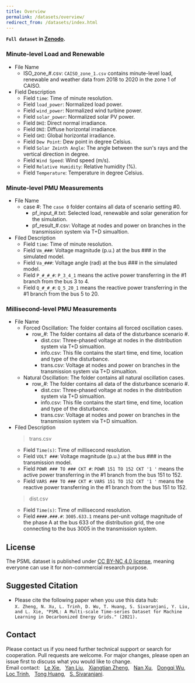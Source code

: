 ```yaml
---
title: Overview
permalink: /datasets/overview/
redirect_from: /datasets/index.html
---
```

**`Full dataset` in [Zenodo](https://zenodo.org/record/5130612#.YTIiZI5KiUk).**

### Minute-level Load and Renewable ###
- File Name
  - ISO_zone_#.csv: `CAISO_zone_1.csv` contains minute-level load, renewable and weather data from 2018 to 2020 in the zone 1 of CAISO.
- Field Description
  - Field `time`: Time of minute resolution.
  - Field `load_power`: Normalized load power.
  - Field `wind_power`: Normalized wind turbine power.
  - Field `solar_power`: Normalized solar PV power.
  - Field `DHI`: Direct normal irradiance.
  - Field `DNI`: Diffuse horizontal irradiance.
  - Field `GHI`: Global horizontal irradiance.
  - Field `Dew Point`: Dew point in degree Celsius.
  - Field `Solar Zeinth Angle`: The angle between the sun's rays and the vertical direction in degree.
  - Field `Wind Speed`: Wind speed (m/s).
  - Field `Relative Humidity`: Relative humidity (%).
  - Field `Temperature`: Temperature in degree Celsius.

### Minute-level PMU Measurements ###
- File Name
  - case #: The `case 0` folder contains all data of scenario setting #0.
    - pf_input_#.txt: Selected load, renewable and solar generation for the simulation.
    - pf_result_#.csv: Voltage at nodes and power on branches in the transmission system via T+D simualtion.
- Filed Description
  - Field `time`: Time of minute resolution.
  - Field `Vm_###`: Voltage magnitude (p.u.) at the bus ### in the simulated model.
  - Field `Va_###`: Voltage angle (rad) at the bus ### in the simulated model.
  - Field `P_#_#_#`: `P_3_4_1` means the active power transferring in the #1 branch from the bus 3 to 4.
  - Field `Q_#_#_#`: `Q_5_20_1` means the reactive power transferring in the #1 branch from the bus 5 to 20.

### Millisecond-level PMU Measurements ###
- File Name
  - Forced Oscillation: The folder contains all forced oscillation cases.
    - row_#: The folder contains all data of the disturbance scenario #.
      - dist.csv: Three-phased voltage at nodes in the distribution system via T+D simualtion.
      - info.csv: This file contains the start time, end time, location and type of the disturbance.
      - trans.csv: Voltage at nodes and power on branches in the transmission system via T+D simualtion.
  - Natural Oscillation: The folder contains all natural oscillation cases.
    - row_#: The folder contains all data of the disturbance scenario #.
      - dist.csv: Three-phased voltage at nodes in the distribution system via T+D simualtion.
      - info.csv: This file contains the start time, end time, location and type of the disturbance.
      - trans.csv: Voltage at nodes and power on branches in the transmission system via T+D simualtion.
- Filed Description
  > trans.csv
  - Field `Time(s)`: Time of millisecond resolution.
  - Field `VOLT ###`: Voltage magnitude (p.u.) at the bus ### in the transmission model.
  - Field `POWR ### TO ### CKT #`: `POWR 151 TO 152 CKT '1 '` means the active power transferring in the #1 branch from the bus 151 to 152.
  - Field `VARS ### TO ### CKT #`: `VARS 151 TO 152 CKT '1 '` means the reactive power transferring in the #1 branch from the bus 151 to 152.
  > dist.csv
  - Field `Time(s)`: Time of millisecond resolution.
  - Field `####.###.#`: `3005.633.1` means per-unit voltage magnitude of the phase A at the bus 633 of the distribution grid, the one connecting to the bus 3005 in the transmission system.

## License
The PSML dataset is published under [CC BY-NC 4.0 license](https://creativecommons.org/licenses/by-nc/4.0/), meaning everyone can use it for non-commercial research purpose.

## Suggested Citation
- Please cite the following paper when you use this data hub:  
`
X. Zheng, N. Xu, L. Trinh, D. Wu, T. Huang, S. Sivaranjani, Y. Liu, and L. Xie, "PSML: A Multi-scale Time-series Dataset for Machine Learning in Decarbonized Energy Grids." (2021).
`

## Contact
Please contact us if you need further technical support or search for cooperation. Pull requests are welcome. For major changes, please open an issue first to discuss what you would like to change.\
Email contact: &nbsp; [Le Xie](mailto:le.xie@tamu.edu?subject=[GitHub]%20POWERDATASET), &nbsp; [Yan Liu](mailto:yanliu.cs@usc.edu?subject=[GitHub]%20POWERDATASET), &nbsp; [Xiangtian Zheng](mailto:zxt0515@tamu.edu?subject=[GitHub]%20POWERDATASET), &nbsp; [Nan Xu](mailto:nanx@usc.edu?subject=[GitHub]%20POWERDATASET), &nbsp; [Dongqi Wu](mailto:dqwu@tamu.edu?subject=[GitHub]%20POWERDATASET), &nbsp; [Loc Trinh](mailto:loctrinh@tamu.edu?subject=[GitHub]%20POWERDATASET), &nbsp; [Tong Huang](mailto:tonghuang@tamu.edu?subject=[GitHub]%20POWERDATASET), &nbsp; [S. Sivaranjani](mailto:sivaranjani@tamu.edu?subject=[GitHub]%20POWERDATASET). 


<!-- ## Getting started

[GitHub Pages](https://pages.github.com) can automatically generate and serve the website for you.
Let's say you have a username/organisation `my-org` and project `my-proj`; if you locate Jekyll source under `docs` folder of master branch in your repo `github.com/my-org/my-proj`, the website will be served on `my-org.github.io/my-proj`.
The good thing about coupling your documentation with the source repo is, whenever you merge features with regarding content to master branch, it will also be published on the webpage instantly.

1. Just [download the source](https://github.com/aksakalli/jekyll-doc-theme/archive/gh-pages.zip) into your repo under `docs` folder.
2. Edit site settings in `_config.yml` file according to your project. !!! `baseurl` should be your website's relative URI like `/my-proj` !!!
3. Replace `favicon.ico` and `assets/img/logonav.png` with your own logo.

## Writing content

### Docs

Docs are [collections](https://jekyllrb.com/docs/collections/) of pages stored under `_docs` folder. To create a new page:

**1.** Create a new Markdown as `_docs/my-page.md` and write [front matter](https://jekyllrb.com/docs/frontmatter/) & content such as:

```
---
title: My Page
permalink: /docs/my-page/
---

Hello World!
```

**2.** Add the pagename to `_data/docs.yml` file in order to list in docs navigation panel:

```
- title: My Group Title
  docs:
  - my-page
```

### Blog posts

Add a new Markdown file such as `2017-05-09-my-post.md` and write the content similar to other post examples.

### Pages

The homepage is located under `index.html` file. You can change the content or design completely different welcome page for your taste. (You can use [bootstrap components](http://getbootstrap.com/components/))

In order to add a new page, create a new `.html` or `.md` (markdown) file under root directory and link it in `_includes/topnav.html`. -->
